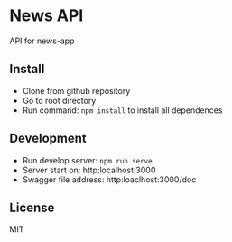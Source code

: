 # News API

API for news-app

## Install
- Clone from github repository
- Go to root directory
- Run command: `npm install` to install all dependences

## Development
- Run develop server: `npm run serve`
- Server start on: http:localhost:3000
- Swagger file address: http:loaclhost:3000/doc



## License
MIT